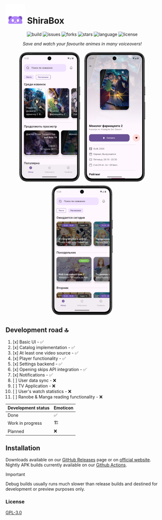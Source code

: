 # ![Logo](./images/logo.png) ShiraBox

<p align="center">
  <img alt="build" src="https://img.shields.io/github/actions/workflow/status/urFate/shirabox-app/build-unsigned.yml?branch=master&style=flat&logo=gradle&style=flat-square">
  <img alt="issues" src="https://img.shields.io/github/issues/urFate/shirabox-app">
  <img alt="forks" src="https://img.shields.io/github/forks/urFate/shirabox-app?style=flat&logo=github">
  <img alt="stars" src="https://img.shields.io/github/stars/urFate/shirabox-app?style=flat&logo=github">
  <img alt="language" src="https://img.shields.io/github/languages/top/urFate/shirabox-app?style=flat&logo=kotlin">
  <img alt="license" src="https://img.shields.io/github/license/urFate/shirabox-app?style=flat">
</p>

<p align="center">
    <em>Save and watch your favourite animes in many voiceovers!</em>
</p>

<div align="center">
    <img alt="screenshot-1" src="./images/explore.png" width="200" style="border-radius: 15px;
        padding: 5px">
    <img alt="screenshot-2" src="images/resource_activity.png" width="200" style="border-radius: 15px;
        padding: 5px">
    <img alt="screenshot-3" src="./images/schedule.png" width="200" style="border-radius: 15px;
        padding: 5px">
</div>

## Development road 🔝

1. [x] Basic UI - ✅
2. [x] Catalog implementation - ✅
3. [x] At least one video source - ✅
4. [x] Player functionality - ✅
5. [x] Settings backend - ✅
6. [x] Opening skips API integration - ✅
7. [x] Notifications - ✅
8. [ ] User data sync - ❌
9. [ ] TV Application - ❌
10. [ ] User's watch statistics - ❌
11. [ ] Ranobe & Manga reading functionality - ❌

| Development status | Emoticon  |
|--------------------|-----------|
| Done               |✅        |
| Work in progress   |🏗️        |
| Planned            |❌        |

## Installation

Downloads available on our [GitHub Releases](https://github.com/urFate/shirabox-app/releases/latest) page or on [official website](https://shirabox.org/).
Nightly APK builds currently available on our [Github Actions](https://github.com/urFate/shirabox-app/actions).

> [!IMPORTANT]
> Debug builds usually runs much slower than release builds and destined for development or preview purposes only.

### License

[GPL-3.0](https://github.com/urFate/shirabox-app?tab=GPL-3.0-1-ov-file)
